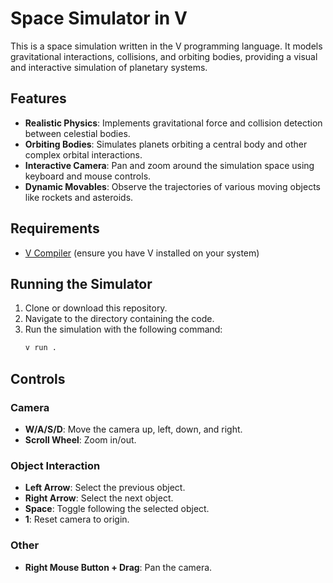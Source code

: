 # Space Simulator in V

This is a space simulation written in the V programming language. It models gravitational interactions, collisions, and orbiting bodies, providing a visual and interactive simulation of planetary systems.

## Features

- **Realistic Physics**: Implements gravitational force and collision detection between celestial bodies.
- **Orbiting Bodies**: Simulates planets orbiting a central body and other complex orbital interactions.
- **Interactive Camera**: Pan and zoom around the simulation space using keyboard and mouse controls.
- **Dynamic Movables**: Observe the trajectories of various moving objects like rockets and asteroids.

## Requirements

- [V Compiler](https://vlang.io/) (ensure you have V installed on your system)

## Running the Simulator

1. Clone or download this repository.
2. Navigate to the directory containing the code.
3. Run the simulation with the following command:
   ```sh
   v run .

## Controls

### Camera
- **W/A/S/D**: Move the camera up, left, down, and right.
- **Scroll Wheel**: Zoom in/out.

### Object Interaction
- **Left Arrow**: Select the previous object.
- **Right Arrow**: Select the next object.
- **Space**: Toggle following the selected object.
- **1**: Reset camera to origin.

### Other
- **Right Mouse Button + Drag**: Pan the camera.
